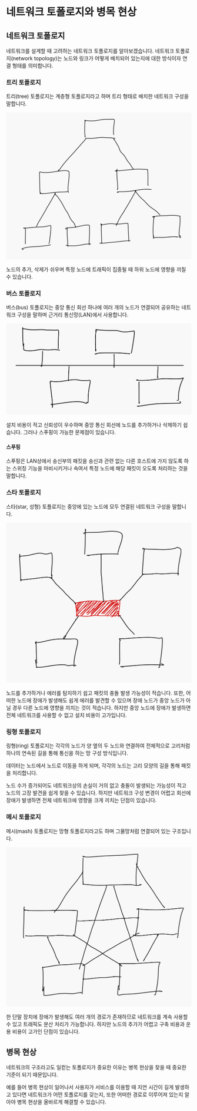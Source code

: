 # 네트워크 토폴로지와 병목 현상

## 네트워크 토폴로지

네트워크를 설계할 때 고려하는 네트워크 토폴로지를 알아보겠습니다. 네트워크 토폴로지(network topology)는 노드와 링크가 어떻게 배치되어 있는지에 대한 방식이자 연결 형태를 의미합니다.

### 트리 토폴로지

트리(tree) 토폴로지는 계층형 토폴로지라고 하며 트리 형태로 배치한 네트워크 구성을 말합니다.

![alt text](image.png)

노드의 추가, 삭제가 쉬우며 특정 노드에 트래픽이 집중될 때 하위 노드에 영향을 끼칠 수 있습니다.

### 버스 토폴로지

버스(bus) 토폴로지는 중앙 통신 회선 하나에 여러 개의 노드가 연결되어 공유하는 네트워크 구성을 말하며 근거리 통신망(LAN)에서 사용합니다.

![alt text](image-1.png)

설치 비용이 적고 신뢰성이 우수하며 중앙 통신 회선에 노드를 추가하거나 삭제하기 쉽습니다. 그러나 스푸핑이 가능한 문제점이 있습니다.

#### 스푸핑

스푸핑은 LAN상에서 송신부의 패킷을 송신과 관련 없는 다른 호스트에 가지 않도록 하는 스위칭 기능을 마비시키거나 속여서 특정 노드에 해당 패킷이 오도록 처리하는 것을 말합니다.

### 스타 토폴로지

스타(star, 성형) 토폴로지는 중앙에 있는 노드에 모두 연결된 네트워크 구성을 말합니다.

![alt text](image-2.png)

노드를 추가하거나 에러를 탐지하기 쉽고 패킷의 충돌 발생 가능성이 적습니다. 또한, 어떠한 노드에 장애가 발생해도 쉽게 에러를 발견할 수 있으며 장애 노드가 중앙 노드가 아닐 경우 다른 노드에 영향을 끼치는 것이 적습니다. 하지만 중앙 노드에 장애가 발생하면 전체 네트워크를 사용할 수 없고 설치 비용이 고가입니다.

### 링형 토폴로지

링형(ring) 토폴로지는 각각의 노드가 양 옆의 두 노드와 연결하여 전체적으로 고리처럼 하나의 연속된 길을 통해 통신을 하는 망 구성 방식입니다.

데이터는 노드에서 노드로 이동을 하게 되며, 각각의 노드는 고리 모양의 길을 통해 패킷을 처리합니다.

노드 수가 증가되어도 네트워크상의 손실이 거의 없고 충돌이 발생되는 가능성이 적고 노드의 고장 발견을 쉽게 찾을 수 있습니다. 하지만 네트워크 구성 변경이 어렵고 회선에 장애가 발생하면 전체 네트워크에 영향을 크게 끼치는 단점이 있습니다.

### 메시 토폴로지

메시(mash) 토폴로지는 망형 토폴로지라고도 하며 그물망처럼 연결되어 있는 구조입니다.

![alt text](image-3.png)

한 단말 장치에 장애가 발생해도 여러 개의 경로가 존재하므로 네트워크를 계속 사용할 수 있고 트래픽도 분산 처리가 가능합니다. 하지만 노드의 추가가 어렵고 구축 비용과 운용 비용이 고가인 단점이 있습니다.

## 병목 현상

네트워크의 구조라고도 일컫는 토폴로지가 중요한 이유는 병목 현상을 찾을 때 중요한 기준이 되기 때문입니다.

예를 들어 병목 현상이 일어나서 사용자가 서비스를 이용할 때 지연 시간이 길게 발생하고 있다면 네트워크가 어떤 토폴로지를 갖는지, 또한 어떠한 경로로 이루어져 있는지 알아야 병목 현상을 올바르게 해결할 수 있습니다.